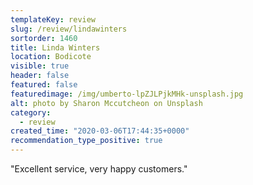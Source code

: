 ```yaml
---
templateKey: review
slug: /review/lindawinters
sortorder: 1460
title: Linda Winters
location: Bodicote
visible: true
header: false
featured: false
featuredimage: /img/umberto-lpZJLPjkMHk-unsplash.jpg
alt: photo by Sharon Mccutcheon on Unsplash
category:
  - review
created_time: "2020-03-06T17:44:35+0000"
recommendation_type_positive: true
---
```

"Excellent service, very happy customers."